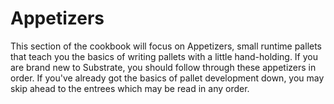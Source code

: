 # Appetizers

This section of the cookbook will focus on Appetizers, small runtime pallets that teach you the basics of writing pallets with a little hand-holding. If you are brand new to Substrate, you should follow through these appetizers in order. If you've already got the basics of pallet development down, you may skip ahead to the entrees which may be read in any order.

<!-- TODO contents of this chapter? -->
